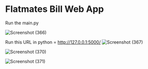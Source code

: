 # Flatmates Bill Web App

Run the main.py

![Screenshot (366)](https://user-images.githubusercontent.com/60225689/115141332-42e88400-a059-11eb-94fd-28b3345596c1.png)



Run this URL in python = http://127.0.0.1:5000/
![Screenshot (367)](https://user-images.githubusercontent.com/60225689/115141357-6e6b6e80-a059-11eb-8447-c853ab54d465.png)

![Screenshot (370)](https://user-images.githubusercontent.com/60225689/115141365-762b1300-a059-11eb-94d5-d6e4403a8e44.png)

![Screenshot (371)](https://user-images.githubusercontent.com/60225689/115141369-7deab780-a059-11eb-9f31-958b4caef8fe.png)

